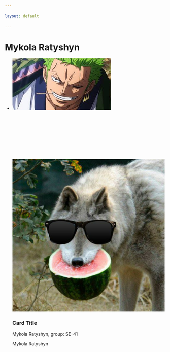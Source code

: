 ```yaml
---

layout: default

---
```


<html>
  <h1>Mykola Ratyshyn</h1>
  
 <div class ="content">
    <ul class="cards">
        <li>
<a class="card" style="width: fit-content; ">
    <img src="assets/images/zorro.png" class="card_image" alt="" />
    <div class="card__overlay">
      <div class="card__header">
        <svg class="card__arc" xmlns="http://www.w3.org/2000/svg"><path /></svg>                     
        <img class="card__thumb" src="assets/images/VovKiKavyN.jpg" alt="" />
        <div class="card__header-text">
          <h3 class="card__title">Card Title</h3>            
          <span class="card__status">Mykola Ratyshyn, group: SE-41</span>
        </div>
      </div>
      <p class="card__description">Mykola Ratyshyn</p>
    </div>
  </a>  
  </li>
  </ul>
  </div>
  
  </html>
